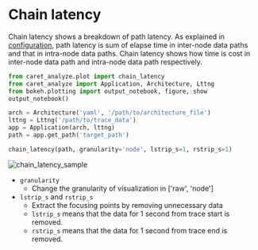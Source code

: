 # Chain latency

Chain latency shows a breakdown of path latency. As explained in [configuration](../../configuration/index.md), path latency is sum of elapse time in inter-node data paths and that in intra-node data paths. Chain latency shows how time is cost in inter-node data path and intra-node data path respectively.

```python
from caret_analyze.plot import chain_latency
from caret_analyze import Application, Architecture, Lttng
from bokeh.plotting import output_notebook, figure, show
output_notebook()

arch = Architecture('yaml', '/path/to/architecture_file')
lttng = Lttng('/path/to/trace_data')
app = Application(arch, lttng)
path = app.get_path('target_path')

chain_latency(path, granularity='node', lstrip_s=1, rstrip_s=1)
```

![chain_latency_sample](../../imgs/chain_latency_sample.png)

- `granularity`
  - Change the granularity of visualization in ['raw', 'node']
- `lstrip_s` and `rstrip_s`
  - Extract the focusing points by removing unnecessary data
  - `lstrip_s` means that the data for 1 second from trace start is removed.
  - `rstrip_s` means that the data for 1 second from trace end is removed.
